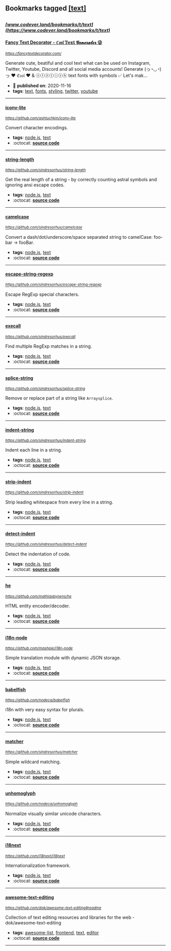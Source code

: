 ## Bookmarks tagged [[text]](https://www.codever.land/search?q=[text])

_<sup><sup>[www.codever.land/bookmarks/t/text](https://www.codever.land/bookmarks/t/text)</sup></sup>_
---
#### [Fancy Text Decorator - ℭ𝔬𝔬𝔩 𝕋𝕖𝕩𝕥 𝓖𝓮𝓷𝓮𝓻𝓪𝓽𝓸𝓻 😜](https://fancytextdecorator.com/)
_<sup>https://fancytextdecorator.com/</sup>_

Generate cute, beatiful and cool text what can be used on Instagram, Twitter, Youtube, Discord and all social media accounts! Generate (っ◔◡◔)っ ♥ ℭ𝔬𝔬𝔩 ♥ & ⓢⓣⓨⓛⓘⓢⓗ text fonts with symbols ✅ Let's mak...
* :calendar: **published on**: 2020-11-16
* **tags**: [text](../tagged/text.md), [fonts](../tagged/fonts.md), [styling](../tagged/styling.md), [twitter](../tagged/twitter.md), [youtube](../tagged/youtube.md)
---
#### [iconv-lite](https://github.com/ashtuchkin/iconv-lite)
_<sup>https://github.com/ashtuchkin/iconv-lite</sup>_

Convert character encodings.
* **tags**: [node.js](../tagged/node.js.md), [text](../tagged/text.md)
* :octocat: **[source code](https://github.com/ashtuchkin/iconv-lite)**
---
#### [string-length](https://github.com/sindresorhus/string-length)
_<sup>https://github.com/sindresorhus/string-length</sup>_

Get the real length of a string - by correctly counting astral symbols and ignoring ansi escape codes.
* **tags**: [node.js](../tagged/node.js.md), [text](../tagged/text.md)
* :octocat: **[source code](https://github.com/sindresorhus/string-length)**
---
#### [camelcase](https://github.com/sindresorhus/camelcase)
_<sup>https://github.com/sindresorhus/camelcase</sup>_

Convert a dash/dot/underscore/space separated string to camelCase: foo-bar → fooBar.
* **tags**: [node.js](../tagged/node.js.md), [text](../tagged/text.md)
* :octocat: **[source code](https://github.com/sindresorhus/camelcase)**
---
#### [escape-string-regexp](https://github.com/sindresorhus/escape-string-regexp)
_<sup>https://github.com/sindresorhus/escape-string-regexp</sup>_

Escape RegExp special characters.
* **tags**: [node.js](../tagged/node.js.md), [text](../tagged/text.md)
* :octocat: **[source code](https://github.com/sindresorhus/escape-string-regexp)**
---
#### [execall](https://github.com/sindresorhus/execall)
_<sup>https://github.com/sindresorhus/execall</sup>_

Find multiple RegExp matches in a string.
* **tags**: [node.js](../tagged/node.js.md), [text](../tagged/text.md)
* :octocat: **[source code](https://github.com/sindresorhus/execall)**
---
#### [splice-string](https://github.com/sindresorhus/splice-string)
_<sup>https://github.com/sindresorhus/splice-string</sup>_

Remove or replace part of a string like `Arraysplice`.
* **tags**: [node.js](../tagged/node.js.md), [text](../tagged/text.md)
* :octocat: **[source code](https://github.com/sindresorhus/splice-string)**
---
#### [indent-string](https://github.com/sindresorhus/indent-string)
_<sup>https://github.com/sindresorhus/indent-string</sup>_

Indent each line in a string.
* **tags**: [node.js](../tagged/node.js.md), [text](../tagged/text.md)
* :octocat: **[source code](https://github.com/sindresorhus/indent-string)**
---
#### [strip-indent](https://github.com/sindresorhus/strip-indent)
_<sup>https://github.com/sindresorhus/strip-indent</sup>_

Strip leading whitespace from every line in a string.
* **tags**: [node.js](../tagged/node.js.md), [text](../tagged/text.md)
* :octocat: **[source code](https://github.com/sindresorhus/strip-indent)**
---
#### [detect-indent](https://github.com/sindresorhus/detect-indent)
_<sup>https://github.com/sindresorhus/detect-indent</sup>_

Detect the indentation of code.
* **tags**: [node.js](../tagged/node.js.md), [text](../tagged/text.md)
* :octocat: **[source code](https://github.com/sindresorhus/detect-indent)**
---
#### [he](https://github.com/mathiasbynens/he)
_<sup>https://github.com/mathiasbynens/he</sup>_

HTML entity encoder/decoder.
* **tags**: [node.js](../tagged/node.js.md), [text](../tagged/text.md)
* :octocat: **[source code](https://github.com/mathiasbynens/he)**
---
#### [i18n-node](https://github.com/mashpie/i18n-node)
_<sup>https://github.com/mashpie/i18n-node</sup>_

Simple translation module with dynamic JSON storage.
* **tags**: [node.js](../tagged/node.js.md), [text](../tagged/text.md)
* :octocat: **[source code](https://github.com/mashpie/i18n-node)**
---
#### [babelfish](https://github.com/nodeca/babelfish)
_<sup>https://github.com/nodeca/babelfish</sup>_

i18n with very easy syntax for plurals.
* **tags**: [node.js](../tagged/node.js.md), [text](../tagged/text.md)
* :octocat: **[source code](https://github.com/nodeca/babelfish)**
---
#### [matcher](https://github.com/sindresorhus/matcher)
_<sup>https://github.com/sindresorhus/matcher</sup>_

Simple wildcard matching.
* **tags**: [node.js](../tagged/node.js.md), [text](../tagged/text.md)
* :octocat: **[source code](https://github.com/sindresorhus/matcher)**
---
#### [unhomoglyph](https://github.com/nodeca/unhomoglyph)
_<sup>https://github.com/nodeca/unhomoglyph</sup>_

Normalize visually similar unicode characters.
* **tags**: [node.js](../tagged/node.js.md), [text](../tagged/text.md)
* :octocat: **[source code](https://github.com/nodeca/unhomoglyph)**
---
#### [i18next](https://github.com/i18next/i18next)
_<sup>https://github.com/i18next/i18next</sup>_

Internationalization framework.
* **tags**: [node.js](../tagged/node.js.md), [text](../tagged/text.md)
* :octocat: **[source code](https://github.com/i18next/i18next)**
---
#### [awesome-text-editing](https://github.com/dok/awesome-text-editing#readme)
_<sup>https://github.com/dok/awesome-text-editing#readme</sup>_

Collection of text editing resources and libraries for the web - dok/awesome-text-editing
* **tags**: [awesome-list](../tagged/awesome-list.md), [frontend](../tagged/frontend.md), [text](../tagged/text.md), [editor](../tagged/editor.md)
* :octocat: **[source code](https://github.com/dok/awesome-text-editing#readme)**
---
